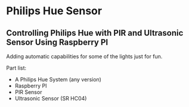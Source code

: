 Philips Hue Sensor
=======
## Controlling Philips Hue with PIR and Ultrasonic Sensor Using Raspberry PI

Adding automatic capabilities for some of the lights just for fun.

Part list:
 * A Philips Hue System (any version)
 * Raspberry PI
 * PIR Sensor
 * Ultrasonic Sensor (SR HC04)

